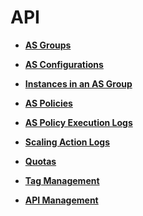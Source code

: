 # API<a name="EN-US_TOPIC_0130762805"></a>

-   **[AS Groups](as-groups.md)**  

-   **[AS Configurations](as-configurations.md)**  

-   **[Instances in an AS Group](instances-in-an-as-group.md)**  

-   **[AS Policies](as-policies.md)**  

-   **[AS Policy Execution Logs](as-policy-execution-logs.md)**  

-   **[Scaling Action Logs](scaling-action-logs.md)**  

-   **[Quotas](quotas.md)**  

-   **[Tag Management](tag-management.md)**  

-   **[API Management](api-management.md)**  


